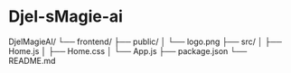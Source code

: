 # Djel-sMagie-ai
DjelMagieAI/ └── frontend/     ├── public/     │   └── logo.png     ├── src/     │   ├── Home.js     │   ├── Home.css     │   └── App.js     ├── package.json     └── README.md
